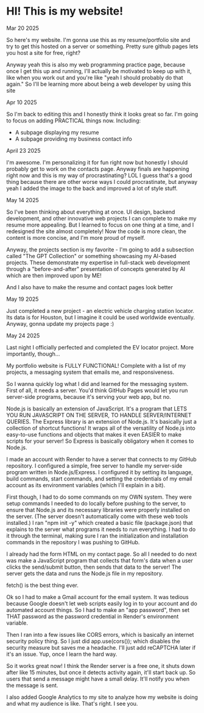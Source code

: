# HI! This is my website!

Mar 20 2025

So here's my website. I'm gonna use this as my resume/portfolio site and try to get this hosted on a
server or something. Pretty sure github pages lets you host a site for free, right?

Anyway yeah this is also my web programming practice page, because once I get this up and running, I'll actually be motivated to keep up with it, like when you work out and you're like "yeah I should probably do that again." So I'll be learning more about being a web developer by using this site

Apr 10 2025

So I'm back to editing this and I honestly think it looks great so far. I'm going to focus on adding PRACTICAL things now. Including:
- A subpage displaying my resume
- A subpage providing my business contact info

April 23 2025

I'm awesome. I'm personalizing it for fun right now but honestly I should probably get to work on the contacts page. Anyway finals are happening right now and this is my way of procrastinating? LOL I guess that's a good thing because there are other worse ways I could procrastinate, but anyway yeah I added the image to the back and improved a lot of style stuff.

May 14 2025

So I've been thinking about everything at once. UI design, backend development, and other innovative web projects I can complete to make my resume more appealing. But I learned to focus on one thing at a time, and I redesigned the site almost completely! Now the code is more clean, the content is more concise, and I'm more proud of myself.

Anyway, the projects section is my favorite - I'm going to add a subsection called "The GPT Collection" or something showcasing my AI-based projects. These demonstrate my expertise in full-stack web development through a "before-and-after" presentation of concepts generated by AI which are then improved upon by ME!

And I also have to make the resume and contact pages look better

May 19 2025

Just completed a new project - an electric vehicle charging station locator. Its data is for Houston, but I imagine it could be used worldwide eventually. Anyway, gonna update my projects page :)

May 24 2025

Last night I officially perfected and completed the EV locator project. More importantly, though...

My portfolio website is FULLY FUNCTIONAL! Complete with a list of my projects, a messaging system that emails me, and responsiveness.

So I wanna quickly log what I did and learned for the messaging system. First of all, it needs a server. You'd think GitHub Pages would let you run server-side programs, because it's serving your web app, but no.

Node.js is basically an extension of JavaScript. It's a program that LETS YOU RUN JAVASCRIPT ON THE SERVER, TO HANDLE SERVER/INTERNET QUERIES. The Express library is an extension of Node.js. It's basically just a collection of shortcut functions! It wraps all of the versatility of Node.js into easy-to-use functions and objects that makes it even EASIER to make scripts for your server! So Express is basically obligatory when it comes to Node.js.

I made an account with Render to have a server that connects to my GitHub repository. I configured a simple, free server to handle my server-side program written in Node.js/Express. I configured it by setting its language, build commands, start commands, and setting the credentials of my email account as its environment variables (which I'll explain in a bit). 

First though, I had to do some commands on my OWN system. They were setup commands I needed to do locally before pushing to the server, to ensure that Node.js and its necessary libraries were properly installed on the server. (The server doesn't automatically come with these web tools installed.) I ran "npm init -y" which created a basic file (package.json) that explains to the server what programs it needs to run everything. I had to do it through the terminal, making sure I ran the initialization and installation commands in the repository I was pushing to GitHub.

I already had the form HTML on my contact page. So all I needed to do next was make a JavaScript program that collects that form's data when a user clicks the send/submit button, then sends that data to the server! The server gets the data and runs the Node.js file in my repository.

fetch() is the best thing ever.

Ok so I had to make a Gmail account for the email system. It was tedious because Google doesn't let web scripts easily log in to your account and do automated account things. So I had to make an "app password", then set THAT password as the password credential in Render's environment variable.

Then I ran into a few issues like CORS errors, which is basically an internet security policy thing. So I just did app.use(cors()); which disables the security measure but saves me a headache. I'll just add reCAPTCHA later if it's an issue. Yup, once I learn the hard way.

So it works great now! I think the Render server is a free one, it shuts down after like 15 minutes, but once it detects activity again, it'll start back up. So users that send a message might have a small delay. It'll notify you when the message is sent.

I also added Google Analytics to my site to analyze how my website is doing and what my audience is like. That's right. I see you.